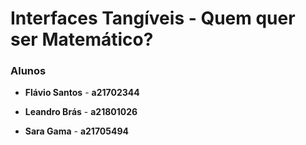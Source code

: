 # **Interfaces Tangíveis - Quem quer ser Matemático?**

### Alunos
* __Flávio Santos__ - __a21702344__ 

* __Leandro Brás__ - __a21801026__ 

* __Sara Gama__ - __a21705494__ 
